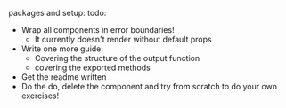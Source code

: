 packages and setup:
todo:
* Wrap all components in error boundaries!
  * It currently doesn't render without default props
* Write one more guide:
  * Covering the structure of the output function
  * covering the exported methods
* Get the readme written
* Do the do, delete the component and try from scratch to do your own exercises!
